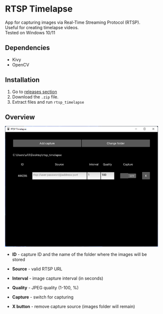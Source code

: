 # RTSP Timelapse

App for capturing images via Real-Time Streaming Protocol (RTSP). <br>
Useful for creating timelapse videos. <br>
Tested on Windows 10/11

## Dependencies
- Kivy
- OpenCV

## Installation
1. Go to [releases section](https://github.com/zerson13/rtsp-timelapse/releases)
2. Download the `.zip` file.
3. Extract files and run `rtsp_timelapse`

## Overview
![Main window](main_window.png)

- **ID** - capture ID and the name of the folder where the images will be stored

- **Source** - valid RTSP URL

- **Interval** - image capture interval (in seconds)

- **Quality** - JPEG quality (1-100, %)

- **Capture** - switch for capturing

- **X button** - remove capture source (images folder will remain)
